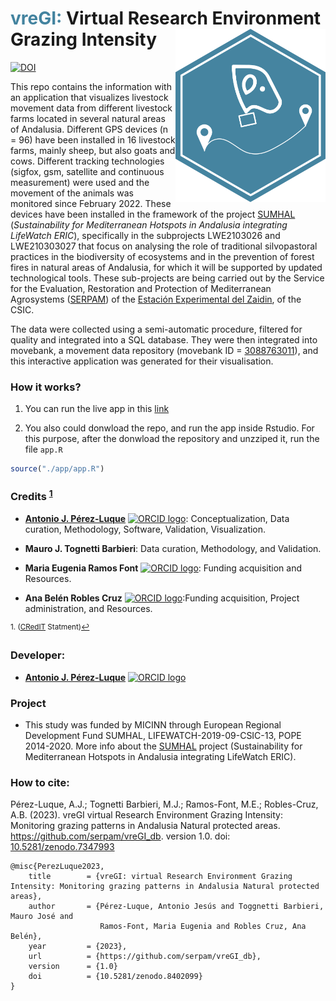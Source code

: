
# <span style="color:#43839f">vreGI:</span> Virtual Research Environment Grazing Intensity <img src="app/vregi/www/logo_vreGI.png" align="right" width="240"/>


<!-- badges: start -->
[![DOI](https://zenodo.org/badge/457682829.svg)](https://zenodo.org/badge/latestdoi/457682829)
<!-- badges: end -->


This repo contains the information with an application that visualizes livestock movement data from different livestock farms located in several natural areas of Andalusia. Different GPS devices (n = 96) have been installed in 16 livestock farms, mainly sheep, but also goats and cows. Different tracking technologies (sigfox, gsm, satellite and continuous measurement) were used and the movement of the animals was monitored since February 2022. These devices have been installed in the framework of the project [SUMHAL](https://lifewatcheric-sumhal.csic.es/) (*Sustainability for Mediterranean Hotspots in Andalusia integrating LifeWatch ERIC*), specifically in the subprojects LWE2103026 and LWE210303027 that focus on analysing the role of traditional silvopastoral practices in the biodiversity of ecosystems and in the prevention of forest fires in natural areas of Andalusia, for which it will be supported by updated technological tools. These sub-projects are being carried out by the Service for the Evaluation, Restoration and Protection of Mediterranean Agrosystems ([SERPAM](https://serpam.csic.es/)) of the [Estación Experimental del Zaidin](https://www.eez.csic.es/), of the CSIC. 

The data were collected using a semi-automatic procedure, filtered for quality and integrated into a SQL database. They were then integrated into movebank, a movement data repository (movebank ID = [3088763011](https://www.movebank.org/cms/webapp?gwt_fragment=page=studies,path=study3088763011)), and this interactive application was generated for their visualisation. 


### How it works?

1. You can run the live app in this [link](https://eez-csic.gvsigonline.com/shiny/sumhal/vregi/) 

2. You also could donwload the repo, and run the app inside Rstudio. For this purpose, after the donwload the repository and unzziped it, run the file `app.R` 

```r
source("./app/app.R") 
```


### Credits <sup><a href="#fn1" id="ref1">1</a></sup>

-   [**Antonio J. Pérez-Luque**](https://github.com/ajpelu) <a href="https://orcid.org/0000-0002-1747-0469" target="orcid.widget"> <img src="https://info.orcid.org/wp-content/uploads/2019/11/orcid_16x16.png" alt="ORCID logo" width="16" height="16"/></a>: Conceptualization, Data curation, Methodology, Software, Validation, Visualization. 

-   **Mauro J. Tognetti Barbieri**: Data curation, Methodology, and Validation.

-   **Maria Eugenia Ramos Font** <a href="https://orcid.org/0000-0002-4888-0401" target="orcid.widget"> <img src="https://info.orcid.org/wp-content/uploads/2019/11/orcid_16x16.png" alt="ORCID logo" width="16" height="16"/></a>: Funding acquisition and Resources.

-   **Ana Belén Robles Cruz** <a href="https://orcid.org/0000-0002-1353-2917" target="orcid.widget"> <img src="https://info.orcid.org/wp-content/uploads/2019/11/orcid_16x16.png" alt="ORCID logo" width="16" height="16"/></a>:Funding acquisition, Project administration, and Resources.


<sup id="fn1">1. ([CRedIT](https://credit.niso.org/) Statment)<a href="#ref1" title="Jump back to footnote 1 in the text.">↩</a></sup>


### Developer: 
- [**Antonio J. Pérez-Luque**](https://github.com/ajpelu) <a href="https://orcid.org/0000-0002-1747-0469" target="orcid.widget"> <img src="https://info.orcid.org/wp-content/uploads/2019/11/orcid_16x16.png" alt="ORCID logo" width="16" height="16"/></a> 

### Project
* This study was funded by MICINN through European Regional Development Fund SUMHAL, LIFEWATCH-2019-09-CSIC-13, POPE 2014-2020. More info about the [SUMHAL](https://lifewatcheric-sumhal.csic.es/) project (Sustainability for Mediterranean Hotspots in Andalusia integrating LifeWatch ERIC).

### How to cite: 
Pérez-Luque, A.J.; Tognetti Barbieri, M.J.; Ramos-Font, M.E.; Robles-Cruz, A.B. (2023). vreGI virtual Research Environment Grazing Intensity: Monitoring grazing patterns in Andalusia Natural protected areas. https://github.com/serpam/vreGI_db. version 1.0. doi: [10.5281/zenodo.7347993](https://doi.org/10.5281/zenodo.7347993) 

```
@misc{PerezLuque2023,
	title        = {vreGI: virtual Research Environment Grazing Intensity: Monitoring grazing patterns in Andalusia Natural protected areas},
	author       = {Pérez-Luque, Antonio Jesús and Toggnetti Barbieri, Mauro José and 
	                Ramos-Font, Maria Eugenia and Robles Cruz, Ana Belén},
	year         = {2023},
	url          = {https://github.com/serpam/vreGI_db},
	version      = {1.0}
	doi          = {10.5281/zenodo.8402099}
}

```
